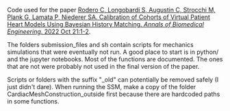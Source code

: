 Code used for the paper [Rodero C, Longobardi S, Augustin C, Strocchi M, Plank G, Lamata P, Niederer SA. Calibration of
Cohorts of Virtual Patient Heart Models Using Bayesian History Matching. <i>Annals of Biomedical Engineering</i>. 2022
Oct 21:1-2](https://pubmed.ncbi.nlm.nih.gov/36271218/).

The folders submission_files and sh contain scripts for mechanics simulations that were eventually not run. A good place
to start is in python/ and the jupyter notebooks. Most of the functions are documented. The ones that are not were
probably not used in the final version of the paper.

Scripts or folders with the suffix "_old" can potentially be removed safely (I just didn't dare). When running the SSM,
make a copy of the folder CardiacMeshConstruction_outside first because there are hardcoded paths in some functions.
